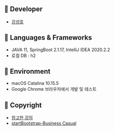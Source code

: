 ## :dromedary_camel: Developer
- [강성호](https://github.com/KANGSUNGHO)

## :baby_chick: Languages & Frameworks 
- JAVA 11, SpringBoot 2.1.17, IntelliJ IDEA 2020.2.2
- 로컬 DB : h2

## :penguin: Environment
- macOS Catalina 10.15.5
- Google Chrome 브라우저에서 개발 및 테스트

## :ox: Copyright
- [참고한 강의](https://www.inflearn.com/course/%EC%8A%A4%ED%94%84%EB%A7%81%EB%B6%80%ED%8A%B8-JPA-%ED%99%9C%EC%9A%A9-1/dashboard)
- [startBootstrap-Business Casual](https://startbootstrap.com/themes/business-casual/)
